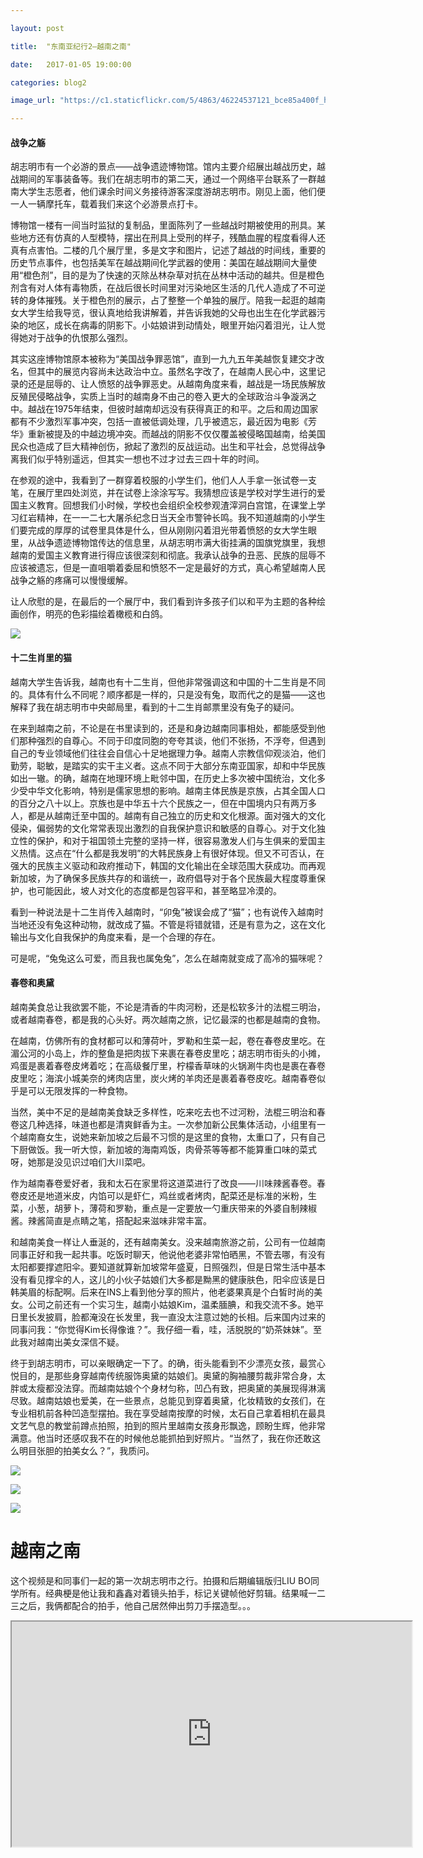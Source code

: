 ```yaml
---

layout: post

title:  "东南亚纪行2—越南之南"

date:   2017-01-05 19:00:00

categories: blog2

image_url: "https://c1.staticflickr.com/5/4863/46224537121_bce85a400f_h.jpg"

---
```



#### 战争之觞


胡志明市有一个必游的景点——战争遗迹博物馆。馆内主要介绍展出越战历史，越战期间的军事装备等。我们在胡志明市的第二天，通过一个网络平台联系了一群越南大学生志愿者，他们课余时间义务接待游客深度游胡志明市。刚见上面，他们便一人一辆摩托车，载着我们来这个必游景点打卡。


博物馆一楼有一间当时监狱的复制品，里面陈列了一些越战时期被使用的刑具。某些地方还有仿真的人型模特，摆出在刑具上受刑的样子，残酷血腥的程度看得人还真有点害怕。二楼的几个展厅里，多是文字和图片，记述了越战的时间线，重要的历史节点事件，也包括美军在越战期间化学武器的使用：美国在越战期间大量使用“橙色剂”，目的是为了快速的灭除丛林杂草对抗在丛林中活动的越共。但是橙色剂含有对人体有毒物质，在战后很长时间里对污染地区生活的几代人造成了不可逆转的身体摧残。关于橙色剂的展示，占了整整一个单独的展厅。陪我一起逛的越南女大学生给我导览，很认真地给我讲解着，并告诉我她的父母也出生在化学武器污染的地区，成长在病毒的阴影下。小姑娘讲到动情处，眼里开始闪着泪光，让人觉得她对于战争的仇恨那么强烈。


其实这座博物馆原本被称为“美国战争罪恶馆”，直到一九九五年美越恢复建交才改名，但其中的展览内容尚未达政治中立。虽然名字改了，在越南人民心中，这里记录的还是屈辱的、让人愤怒的战争罪恶史。从越南角度来看，越战是一场民族解放反殖民侵略战争，实质上当时的越南身不由己的卷入更大的全球政治斗争漩涡之中。越战在1975年结束，但彼时越南却远没有获得真正的和平。之后和周边国家都有不少激烈军事冲突，包括一直被低调处理，几乎被遗忘，最近因为电影《芳华》重新被提及的中越边境冲突。而越战的阴影不仅仅覆盖被侵略国越南，给美国民众也造成了巨大精神创伤，掀起了激烈的反战运动。出生和平社会，总觉得战争离我们似乎特别遥远，但其实一想也不过才过去三四十年的时间。


在参观的途中，我看到了一群穿着校服的小学生们，他们人人手拿一张试卷一支笔，在展厅里四处浏览，并在试卷上涂涂写写。我猜想应该是学校对学生进行的爱国主义教育。回想我们小时候，学校也会组织全校参观渣滓洞白宫馆，在课堂上学习红岩精神，在一一二七大屠杀纪念日当天全市警钟长鸣。我不知道越南的小学生们要完成的厚厚的试卷里具体是什么，但从刚刚闪着泪光带着愤怒的女大学生眼里，从战争遗迹博物馆传达的信息里，从胡志明市满大街挂满的国旗党旗里，我想越南的爱国主义教育进行得应该很深刻和彻底。我承认战争的丑恶、民族的屈辱不应该被遗忘，但是一直咀嚼着委屈和愤怒不一定是最好的方式，真心希望越南人民战争之觞的疼痛可以慢慢缓解。


让人欣慰的是，在最后的一个展厅中，我们看到许多孩子们以和平为主题的各种绘画创作，明亮的色彩描绘着橄榄和白鸽。


![][image-city]


#### 十二生肖里的猫


越南大学生告诉我，越南也有十二生肖，但他非常强调这和中国的十二生肖是不同的。具体有什么不同呢？顺序都是一样的，只是没有兔，取而代之的是猫——这也解释了我在胡志明市中央邮局里，看到的十二生肖邮票里没有兔子的疑问。


在来到越南之前，不论是在书里读到的，还是和身边越南同事相处，都能感受到他们那种强烈的自尊心。不同于印度同胞的夸夸其谈，他们不张扬，不浮夸，但遇到自己的专业领域他们往往会自信心十足地据理力争。越南人宗教信仰观淡泊，他们勤劳，聪敏，是踏实的实干主义者。这点不同于大部分东南亚国家，却和中华民族如出一辙。的确，越南在地理环境上毗邻中国，在历史上多次被中国统治，文化多少受中华文化影响，特别是儒家思想的影响。越南主体民族是京族，占其全国人口的百分之八十以上。京族也是中华五十六个民族之一，但在中国境内只有两万多人，都是从越南迁至中国的。越南有自己独立的历史和文化根源。面对强大的文化侵染，偏弱势的文化常常表现出激烈的自我保护意识和敏感的自尊心。对于文化独立性的保护，和对于祖国领土完整的坚持一样，很容易激发人们与生俱来的爱国主义热情。这点在“什么都是我发明”的大韩民族身上有很好体现。但又不可否认，在强大的民族主义驱动和政府推动下，韩国的文化输出在全球范围大获成功。而再观新加坡，为了确保多民族共存的和谐统一，政府倡导对于各个民族最大程度尊重保护，也可能因此，坡人对文化的态度都是包容平和，甚至略显冷漠的。


看到一种说法是十二生肖传入越南时，“卯兔”被误会成了“猫”；也有说传入越南时当地还没有兔这种动物，就改成了猫。不管是将错就错，还是有意为之，这在文化输出与文化自我保护的角度来看，是一个合理的存在。


可是呢，“兔兔这么可爱，而且我也属兔兔”，怎么在越南就变成了高冷的猫咪呢？



#### 春卷和奥黛


越南美食总让我欲罢不能，不论是清香的牛肉河粉，还是松软多汁的法棍三明治，或者越南春卷，都是我的心头好。两次越南之旅，记忆最深的也都是越南的食物。


在越南，仿佛所有的食材都可以和薄荷叶，罗勒和生菜一起，卷在春卷皮里吃。在湄公河的小岛上，炸的整鱼是把肉拔下来裹在春卷皮里吃；胡志明市街头的小摊，鸡蛋是裹着春卷皮烤着吃；在高级餐厅里，柠檬香草味的火锅涮牛肉也是裹在春卷皮里吃；海滨小城美奈的烤肉店里，炭火烤的羊肉还是裹着春卷皮吃。越南春卷似乎是可以无限发挥的一种食物。


当然，美中不足的是越南美食缺乏多样性，吃来吃去也不过河粉，法棍三明治和春卷这几种选择，味道也都是清爽鲜香为主。一次参加新公民集体活动，小组里有一个越南裔女生，说她来新加坡之后最不习惯的是这里的食物，太重口了，只有自己下厨做饭。我一听大惊，新加坡的海南鸡饭，肉骨茶等等都不能算重口味的菜式呀，她那是没见识过咱们大川菜吧。


作为越南春卷爱好者，我和太石在家里将这道菜进行了改良——川味辣酱春卷。春卷皮还是地道米皮，内馅可以是虾仁，鸡丝或者烤肉，配菜还是标准的米粉，生菜，小葱，胡萝卜，薄荷和罗勒，重点是一定要放一勺重庆带来的外婆自制辣椒酱。辣酱简直是点睛之笔，搭配起来滋味非常丰富。


和越南美食一样让人垂涎的，还有越南美女。没来越南旅游之前，公司有一位越南同事正好和我一起共事。吃饭时聊天，他说他老婆非常怕晒黑，不管去哪，有没有太阳都要撑遮阳伞。要知道就算新加坡常年盛夏，日照强烈，但是日常生活中基本没有看见撑伞的人，这儿的小伙子姑娘们大多都是黝黑的健康肤色，阳伞应该是日韩美眉的标配啊。后来在INS上看到他分享的照片，他老婆果真是个白皙时尚的美女。公司之前还有一个实习生，越南小姑娘Kim，温柔腼腆，和我交流不多。她平日里长发披肩，脸都淹没在长发里，我一直没太注意过她的长相。后来国内过来的同事问我：“你觉得Kim长得像谁？”。我仔细一看，哇，活脱脱的“奶茶妹妹”。至此我对越南出美女深信不疑。


终于到胡志明市，可以亲眼确定一下了。的确，街头能看到不少漂亮女孩，最赏心悦目的，是那些身穿越南传统服饰奥黛的姑娘们。奥黛的胸袖腰剪裁非常合身，太胖或太瘦都没法穿。而越南姑娘个个身材匀称，凹凸有致，把奥黛的美展现得淋漓尽致。越南姑娘也爱美，在一些景点，总能见到穿着奥黛，化妆精致的女孩们，在专业相机前各种凹造型摆拍。我在享受越南按摩的时候，太石自己拿着相机在最具文艺气息的教堂前蹲点拍照，拍到的照片里越南女孩身形飘逸，顾盼生辉，他非常满意。他当时还感叹我不在的时候他总能抓拍到好照片。“当然了，我在你还敢这么明目张胆的拍美女么？”，我质问。


![][image-bbq]


![][image-rice]


![][image-girl]



# 越南之南


这个视频是和同事们一起的第一次胡志明市之行。拍摄和后期编辑版归LIU BO同学所有。经典梗是他让我和鑫鑫对着镜头拍手，标记关键帧他好剪辑。结果喊一二三之后，我俩都配合的拍手，他自己居然伸出剪刀手摆造型。。。


<div class="video-container">

<iframe class="video-frame" src="https://drive.google.com/file/d/0B9XjGtS_KzVGS1VxN0kxdlY4bGc/preview" width="640" height="360"></iframe></div>


[image-rice]: https://c1.staticflickr.com/5/4809/45500746064_148283b14f_h.jpg

[image-bbq]: https://c1.staticflickr.com/5/4865/31285757727_ce53bed129_h.jpg

[image-boat]: https://c1.staticflickr.com/5/4863/46224537121_bce85a400f_h.jpg

[image-girl]: https://c1.staticflickr.com/5/4890/45500756824_2c39d1173e_h.jpg

[image-city]: https://c2.staticflickr.com/6/5550/29808628251_b905cb9667_h.jpg

